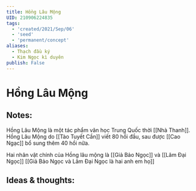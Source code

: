 ```yaml
---
title: Hồng Lâu Mộng
UID: 210906224835
tags:
  - 'created/2021/Sep/06'
  - 'seed'
  - 'permanent/concept'
aliases:
  - Thạch đầu ký
  - Kim Ngọc kì duyên
publish: False
---
```

# Hồng Lâu Mộng

## Notes:
Hồng Lâu Mộng là một tác phẩm văn học Trung Quốc thời [[Nhà Thanh]]. 
Hồng Lâu Mộng do [[Tào Tuyết Cần]] viết 80 hồi đầu, sau được [[Cao Ngạc]] bổ sung thêm 40 hồi nữa.

Hai nhân vật chính của Hồng lâu mộng là [[Giả Bảo Ngọc]] và [[Lâm Đại Ngọc]]
[[Giả Bảo Ngọc và Lâm Đại Ngọc là hai anh em họ]]
## Ideas & thoughts:

